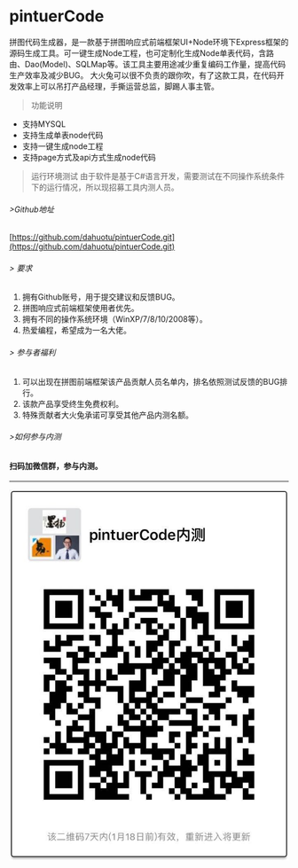 # pintuerCode
拼图代码生成器，是一款基于拼图响应式前端框架UI+Node环境下Express框架的源码生成工具。可一键生成Node工程，也可定制化生成Node单表代码，含路由、Dao(Model)、SQLMap等。该工具主要用途减少重复编码工作量，提高代码生产效率及减少BUG。
大火兔可以很不负责的跟你吹，有了这款工具，在代码开发效率上可以吊打产品经理，手撕运营总监，脚踢人事主管。

> 功能说明
- 支持MYSQL
- 支持生成单表node代码
- 支持一键生成node工程
- 支持page方式及api方式生成node代码

> 运行环境测试
由于软件是基于C#语言开发，需要测试在不同操作系统条件下的运行情况，所以现招募工具内测人员。

###### >Github地址
[https://github.com/dahuotu/pintuerCode.git](https://github.com/dahuotu/pintuerCode.git)

###### > 要求
1. 拥有Github账号，用于提交建议和反馈BUG。
2. 拼图响应式前端框架使用者优先。
3. 拥有不同的操作系统环境（WinXP/7/8/10/2008等）。
4. 热爱编程，希望成为一名大佬。

###### > 参与者福利
1. 可以出现在拼图前端框架该产品贡献人员名单内，排名依照测试反馈的BUG排行。
2. 该款产品享受终生免费权利。
3. 特殊贡献者大火兔承诺可享受其他产品内测名额。

###### >如何参与内测

#### 扫码加微信群，参与内测。

---

![image](https://github.com/dahuotu/pintuerCode/blob/master/qrcode.jpg?raw=true)
